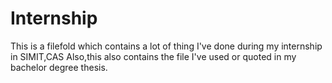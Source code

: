 # Internship
This is a filefold which contains a lot of thing I've done during my internship in SIMIT,CAS
Also,this also contains the file I've used or quoted in my bachelor degree thesis.
